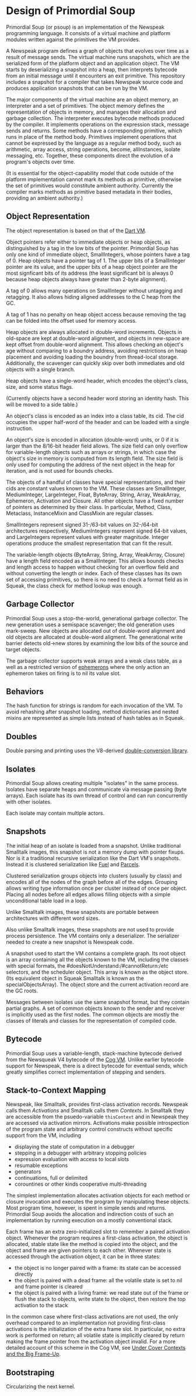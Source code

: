 # Design of Primordial Soup

Primordial Soup (or psoup) is an implementation of the Newspeak programming language. It consists of a virtual machine and platform modules written against the primitives the VM provides.

A Newspeak program defines a graph of objects that evolves over time as a result of message sends. The virtual machine runs snapshots, which are the serialized form of the platform object and an application object. The VM starts by deserializing a snapshot into a heap, then interprets bytecode from an initial message until it encounters an exit primitive. This repository includes a snapshot for a compiler that takes Newspeak source code and produces application snapshots that can be run by the VM.

The major components of the virtual machine are an object memory, an interpreter and a set of primitives. The object memory defines the representation of objects in memory, and manages their allocation and garbage collection. The interpreter executes bytecode methods produced by the compiler. It implements operations on the expression stack, message sends and returns. Some methods have a corresponding primitive, which runs in place of the method body. Primitives implement operations that cannot be expressed by the language as a regular method body, such as arithmetic, array access, string operations, become, allInstances, isolate messaging, etc. Together, these components direct the evolution of a program's objects over time.

(It is essential for the object-capability model that code outside of the platform implementation cannot mark its methods as primitive, otherwise the set of primitives would constitute ambient authority. Currently the compiler marks methods as primitive based metadata in their bodies, providing an ambient authority.)

## Object Representation

The object representation is based on that of the [Dart VM](https://github.com/dart-lang/sdk/blob/master/runtime/vm/raw_object.h).

Object pointers refer either to immediate objects or heap objects, as distinguished by a tag in the low bits of the pointer. Primordial Soup has only one kind of immediate object, SmallIntegers, whose pointers have a tag of 0. Heap objects have a pointer tag of 1. The upper bits of a SmallInteger pointer are its value, and the upper bits of a heap object pointer are the most signficant bits of its address (the least significant bit is always 0 because heap objects always have greater than 2-byte alignment).

A tag of 0 allows many operations on SmallInteger without untagging and retagging. It also allows hiding aligned addresses to the C heap from the GC.

A tag of 1 has no penalty on heap object access because removing the tag can be folded into the offset used for memory access.

Heap objects are always allocated in double-word increments. Objects in old-space are kept at double-word alignment, and objects in new-space are kept offset from double-word alignment. This allows checking an object's age without comparing to a boundry address, avoiding restrictions on heap placement and avoiding loading the boundry from thread-local storage. Additionally, the scavenger can quickly skip over both immediates and old objects with a single branch.

Heap objects have a single-word header, which encodes the object's class, size, and some status flags.

(Currently objects have a second header word storing an identity hash. This will be moved to a side table.)

An object's class is encoded as an index into a class table, its cid. The cid occupies the upper half-word of the header and can be loaded with a single instruction.

An object's size is encoded in allocation (double-word) units, or 0 if it is larger than the 8/16-bit header field allows. The size field can only overflow for variable-length objects such as arrays or strings, in which case the object's size in memory is computed from its length field. The size field is only used for computing the address of the next object in the heap for iteration, and is not used for bounds checks.

The objects of a handful of classes have special representations, and their cids are constant values known to the VM. These classes are SmallInteger, MediumInteger, LargeInteger, Float, ByteArray, String, Array, WeakArray, Ephemeron, Activation and Closure. All other objects have a fixed number of pointers as determined by their class. In particular, Method, Class, Metaclass, InstanceMixin and ClassMixin are regular classes.

SmallIntegers represent signed 31-/63-bit values on 32-/64-bit architectures respectively, MediumIntegers represent signed 64-bit values, and LargeIntegers represent values with greater magnitude. Integer operations produce the smallest representation that can fit the result.

The variable-length objects (ByteArray, String, Array, WeakArray, Closure) have a length field encoded as a SmallInteger. This allows bounds checks and length access to happen without checking for an overflow field and without converting the length or index. Each of these classes has its own set of accessing primitives, so there is no need to check a format field as in Squeak, the class check for method lookup was enough.

## Garbage Collector

Primordial Soup uses a stop-the-world, generational garbage collector. The new generation uses a semispace scavenger; the old generation uses mark-sweep. New objects are allocated out of double-word alignment and old objects are allocated at double-word aligment. The generational write barrier detects old->new stores by examining the low bits of the source and target objects.

The garbage collector supports weak arrays and a weak class table, as a well as a restricted version of [ephemerons](http://dl.acm.org/citation.cfm?id=263733) where the only action an ephemeron takes on firing is to nil its value slot.

## Behaviors

The hash function for strings is random for each invocation of the VM. To avoid rehashing after snapshot loading, method dictionaries and nested mixins are represented as simple lists instead of hash tables as in Squeak.

## Doubles

Double parsing and printing uses the V8-derived [double-conversion library](https://github.com/google/double-conversion).

## Isolates

Primordial Soup allows creating multiple "isolates" in the same process. Isolates have separate heaps and communicate via message passing (byte arrays). Each isolate has its own thread of control and can run concurrently with other isolates.

Each isolate may contain multiple actors.

## Snapshots

The initial heap of an isolate is loaded from a snapshot. Unlike traditional Smalltalk images, this snapshot is not a memory dump with pointer fixups. Nor is it a traditional recursive serialization like the Dart VM's snapshots. Instead it is clustered serialization like [Fuel](http://rmod.inria.fr/web/software/Fuel) and [Parcels](http://scg.unibe.ch/archive/papers/Mira05aParcels.pdf).

Clustered serialization groups objects into clusters (usually by class) and encodes all of the nodes of the graph before all of the edges. Grouping allows writing type information once per cluster instead of once per object. Placing all nodes before all edges allows filling objects with a simple unconditional table load in a loop.

Unlike Smalltalk images, these snapshots are portable between architectures with different word sizes.

Also unlike Smalltalk images, these snapshots are not used to provide process persistence. The VM contains only a deserializer. The serializer needed to create a new snapshot is Newspeak code.

A snapshot used to start the VM contains a complete graph. Its root object is an array containing all the objects known to the VM, including the classes with special formats, the #doesNotUnderstand:/#cannotReturn:/etc selectors, and the scheduler object. This array is known as the object store. (Its equivalent object in Squeak Smalltalk is known as the specialObjectsArray). The object store and the current activation record are the GC roots.

Messages between isolates use the same snapshot format, but they contain partial graphs. A set of common objects known to the sender and receiver is implicitly used as the first nodes. The common objects are mostly the classes of literals and classes for the representation of compiled code.

## Bytecode

Primordial Soup uses a variable-length, stack-machine bytecode derived from the Newsqueak V4 bytecode of the [Cog VM](http://www.mirandabanda.org/cogblog/about-cog/). Unlike earlier bytecode support for Newspeak, there is a direct bytecode for eventual sends, which greatly simplifies correct implementation of stepping and senders.

## Stack-to-Context Mapping

Newspeak, like Smalltalk, provides first-class activation records. Newspeak calls them _Activations_ and Smalltalk calls them _Contexts_. In Smalltalk they are accessible from the psuedo-variable `thisContext` and in Newspeak they are accessed via activation mirrors. Activations make possible introspection of the program state and arbitrary control constructs without specific support from the VM, including

 - displaying the state of computation in a debugger
 - stepping in a debugger with arbitrary stopping policies
 - expression evaluation with access to local slots
 - resumable exceptions
 - generators
 - continuations, full or delimited
 - corountines or other kinds cooperative multi-threading

The simplest implementation allocates activation objects for each method or closure invocation and executes the program by manipulating these objects. Most program time, however, is spent in simple sends and returns. Primordial Soup avoids the allocation and indirection costs of such an implementation by running execution on a mostly conventional stack.

Each frame has an extra zero-initialized slot to remember a paired activation object. Whenever the program requires a first-class activation, the object is allocated, stable state like the method is copied into the object, and the object and frame are given pointers to each other. Whenever state is accessed through the activation object, it can be in three states:

 - the object is no longer paired with a frame: its state can be accessed directly
 - the object is paired with a dead frame: all the volatile state is set to nil and frame pointer is cleared
 - the object is paired with a living frame: we read state out of the frame or flush the stack to objects, write state to the object, then restore the top activation to the stack

In the common case where first-class activations are not used, the only overhead compared to an implementation not providing first-class activations is the initialization of the extra frame slot.  In particular, no extra work is performed on return; all volatile state is implicitly cleared by return making the frame pointer from the activation object invalid. For a more detailed account of this scheme in the Cog VM, see [Under Cover Contexts and the Big Frame-Up](http://www.mirandabanda.org/cogblog/2009/01/14/under-cover-contexts-and-the-big-frame-up).

## Bootstraping

Circularizing the next kernel.
